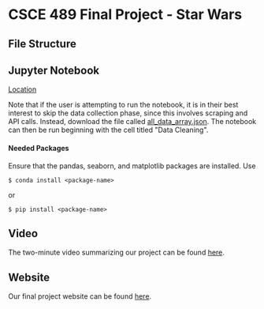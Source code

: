 # CSCE 489 Final Project - Star Wars
## File Structure
## Jupyter Notebook
[Location](https://github.com/him229/star-wars/blob/master/index.ipynb)

Note that if the user is attempting to run the notebook, it is in their best interest to skip the data collection phase, since this involves scraping and API calls. Instead, download the file called [all_data_array.json](https://github.com/him229/star-wars/blob/master/all_data_array.json). The notebook can then be run beginning with the cell titled "Data Cleaning".
#### Needed Packages
Ensure that the pandas, seaborn, and matplotlib packages are installed. Use

```$ conda install <package-name>```

or

```$ pip install <package-name>```
## Video
The two-minute video summarizing our project can be found [here](https://youtu.be/6BqfVpkkPfE).

## Website
Our final project website can be found [here](http://himankyadav.com/star-wars).
